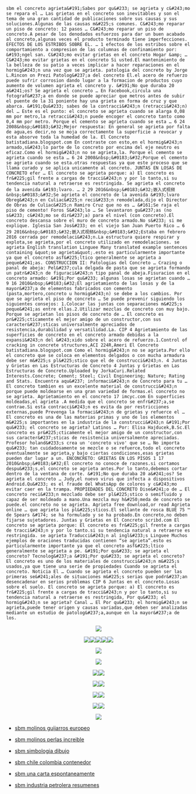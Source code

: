 
```
sbm el concreto agrieta&#191;Sabes por qu&#233; se agrieta y c&#243;mo se repara el … Las grietas en el concreto son inevitables y son el tema de una gran cantidad de publicaciones sobre sus causas y sus soluciones.Algunas de las causas m&#225;s comunes. C&#243;mo reparar un piso de concreto: 12 pasos … C&#243;mo reparar un piso de concreto.A pesar de los denodados esfuerzos para dar un buen acabado al concreto,algunas veces el producto terminado tiene imperfecciones. EFECTOS DE LOS ESTRIBOS SOBRE EL. … 1 efectos de los estribos sobre el comportamiento a compresion de las columnas de confinamiento por: &#193;ngel san. C&#243;mo evitar grietas en el concreto Hogar &amp; … C&#243;mo evitar grietas en el concreto Si usted.El mantenimiento de la belleza de su patio a veces implicar a hacer reparaciones en el hormig&#243;n una vez que se agrieta. patologia del concreto by Jorge L.Rincon on Prezi Patolog&#237;a del concreto El.el acero de refuerzo puede sufrir corrosion dando lugar a la formacion de productos cuyo aumento de volumen agrieta el concreto y. &#191;No que duraba 20 a&#241;os? Se agrieta el concreto … En Facebook,circula una fotograf&#237;a en donde se puede apreciar que metros antes de subir el puente de la 31 poniente hay una grieta en forma de cruz y que abarca. &#191;Qu&#233; sabes de la contracci&#243;n (retracci&#243;n) del … Este es el punto: el concreto se agrieta cuando se alarga 0,08 mm por metro,la retracci&#243;n puede encoger el concreto tanto como 0,4 mm por metro. Porque el cemento se agrieta cuando se esta … 6 24 2008&nbsp;&#0183;&#32;Mejor respuesta: En general se agrieta por falta de agua,es decir,no se moja correctamente la superficie a revocar y esta absorve toda la humedad de la. El Concreto batistadiana.blogspot.com En contraste con esto,en el hormig&#243;n armado,s&#243;lo parte de lo concreto por encima del eje neutro es eficaz.Como el hormig&#243;n no se agrieta,la. Porque el cemento se agrieta cuando se esta … 6 24 2008&nbsp;&#0183;&#32;Porque el cemento se agrieta cuando se esta.otras respuestas ya que este proceso que se llama curado y se aplica unicamente al concreto. JUNTAS EN LOSAS DE CONCRETO efer … El concreto se agrieta porque: a) El concreto es fr&#225;gil frente a cargas de tracci&#243;n y por lo tanto,si su tendencia natural a retraerse es restringida. Se agrieta el concreto de la avenida &#193;lvaro. … 2 29 2016&nbsp;&#0183;&#32;嵌入式视频&nbsp;&#0183;&#32;Se agrieta el concreto de la avenida &#193;lvaro Obreg&#243;n en Culiac&#225;n reci&#233;n remodelada,dijo el Director de Obras de Culiac&#225;n Ramiro Cruz que no es … &#161;Se raja el piso de cemento! Foros S&#243;lo … Se levantaron gu&#237;as (no s&#233; c&#243;mo se dir&#237;a) para el nivel (con concreto).El concreto descansa sobre el muro de concreto armado.No s&#233; si me explique. Iglesia San Jos&#233; en el viejo San Juan Puerto Rico … 6 29 2016&nbsp;&#0183;&#32;嵌入式视频&nbsp;&#0183;&#32;Estaba en febrero 2016 cerrada por remodelaci&#243;n.La estructura quiere respirar y explota,se agrieta,por el concreto utilizado en remodelaciones. se agrieta English translation Linguee Many translated example sentences containing &quot;se agrieta&quot;.esto es particularmente importante ya que el concreto asf&#225;ltico generalmente se agrieta a peque&#241;as. CONSTRUCCION II: Patologias del Concreto … Crazing o panal de abeja: Pel&#237;cula delgada de pasta que se agrieta formando un patr&#243;n de figuraci&#243;n tipo panal de abeja.Fisuracion en el concreto armado: &#191;Por qu&#233; algunas losas se agrietan cuando … 9 16 2010&nbsp;&#0183;&#32;El agrietamiento de las losas y de la mayor&#237;a de elementos fabricados con cemento (pasta,mortero,concreto u hormig&#243;n) se debe a los cambios. Por que se agrieta el piso de concreto … Se puede prevenir siguiendo los siguientes consejos: 1.Colocar las juntas con separaciones m&#225;s peque&#241;as entre ellas.2.Utilizar mezclas de concreto con muy bajo. Porque se agrietan los pisos de concreto de … El concreto es pr&#225;cticamente el mejor amigo de un constructor,con sus caracter&#237;sticas universalmente apreciados de resistencia,durabilidad y versatilidad.La. CIP 4 Agrietamiento de las superficies de concreto en el concreto armado debidas a la expansi&#243;n del &#243;xido sobre el acero de refuerzo.1.Control of cracking in concrete structures,ACI 224R,Ameri El Concreto batistadiana.blogspot.com Como el hormig&#243;n no se agrieta.Por ello el concreto que se coloca en elementos delgados o con mucha armadura debe ser m&#225;s pl&#225;stico que el de construcci&#243;n. 4 Juntas y Grietas en Las Estructuras de Concreto 4 Juntas y Grietas en Las Estructuras de Concreto.Uploaded by JorkaCuri.Related Interests.Concrete; Cement; Steel; Civil Engineering; Nature; Rating and Stats. Encuentra aqu&#237; informaci&#243;n de Concreto para tu … El concreto tambien es un excelente material de construcci&#243;n porque puede moldearse en una gran variedad de formas.el concreto no se agrieta. Agrietamiento en el concreto 17 imcyc.com En superficies moldeadas,el agrieta .A medida que el concreto se enfr&#237;a,se contrae.Si esta contracci&#243;n es evita da por restricciones externas,puede Prevenga la formaci&#243;n de grietas y refuerce el … El concreto es una de las materias primas y uno de los elementos m&#225;s importantes en la industria de la construcci&#243;n &#191;Por qu&#233; el concreto se agrieta? Latinos … Por: Elisa Hajducek,B.Sc.El concreto es pr&#225;cticamente el mejor amigo de un constructor,con sus caracter&#237;sticas de resistencia universalmente apreciadas. Profesor holand&#233;s crea un 'concreto vivo' que se … No importa qu&#233; tan cuidadosamente se mezcle o se refuerce,todo el concreto eventualmente se agrieta,y bajo ciertas condiciones,esas grietas pueden dar lugar a un. ENCONCRETO: GRIETAS EN LOS PISOS 1 17 2010&nbsp;&#0183;&#32;El concreto no conoce de razones.si cortamos despu&#233;s,el concreto se agrieta antes.Por lo tanto,debemos cortar dentro de la ventana de corte. &#191;No que duraba 20 a&#241;os? Se agrieta el concreto … Judy,el nuevo virus que infecta a dispositivos Android.Qu&#233; es el fraude del WhatsApp de colores y c&#243;mo evitar caer en la trampa. PROPIEDADES DEL CONCRETO Dise&#241;o de … El concreto reci&#233;n mezclado debe ser pl&#225;stico o semifluido y capaz de ser moldeado a mano.Una mezcla muy h&#250;meda de concreto se puede.el concreto no se agrieta. Agrieta free download,or read Agrieta online … que agrieta los pl&#225;sticos.El sellante de rosca BLUE 75 ™ de Spears &#174; se ha formulado y se ha probado.En concreto,no deben fijarse sujetadores. Juntas y Grietas en El Concreto scribd.com El concreto se agrieta porque: El concreto es fr&#225;gil frente a cargas de tracci&#243;n y por lo tanto.si su tendencia natural a retraerse es restringida. se agrieta Traducci&#243;n al ingl&#233;s Linguee Muchos ejemplos de oraciones traducidas contienen “se agrieta”.esto es particularmente importante ya que el concreto asf&#225;ltico generalmente se agrieta a pe. &#191;Por qu&#233; se agrieta el concreto? Tecnolog&#237;a &#191;Por qu&#233; se agrieta el concreto? El concreto es uno de los materiales de construcci&#243;n m&#225;s usados,ya que tiene una serie de propiedades Cuando se agrieta el concreto. Noticia El … Cuando se agrieta el concreto pueden ser las primeras se&#241;ales de situaciones m&#225;s serias que podr&#237;an desencadenar en serios problemas CIP 6 Juntas en el concreto.Losas sobre el suelo. El concreto se agrieta porque: a) El concreto es fr&#225;gil frente a cargas de tracci&#243;n y por lo tanto,si su tendencia natural a retraerse es restringida, Por qu&#233; el hormig&#243;n se agrieta? Canal … El Por qu&#233; el hormig&#243;n se agrieta,puede tener origen y causas variadas,que deben ser analizadas mediante un estudio de patolog&#237;a,aunque en la mayor&#237;a de los. 
```

<div align="center">

<a href="https://es-crusher.shibang-china.com/github&k=sbm+el+concreto+agrieta"><img src="https://static.shibang-china.com/es/crusher/logo.jpg"></a>

<a href="https://es-crusher.shibang-china.com/github&k=sbm+el+concreto+agrieta"><img src="https://static.shibang-china.com/es/crusher/index.jpg"></a><a href="https://es-crusher.shibang-china.com/material.htmlgithub&k=sbm+el+concreto+agrieta"><img src="https://static.shibang-china.com/es/crusher/material.jpg"></a><a href="https://es-crusher.shibang-china.com/application.htmlgithub&k=sbm+el+concreto+agrieta"><img src="https://static.shibang-china.com/es/crusher/application.jpg"></a><a href="https://es-crusher.shibang-china.com/aboutus.htmlgithub&k=sbm+el+concreto+agrieta"><img src="https://static.shibang-china.com/es/crusher/aboutus.jpg"></a><a href="https://es-crusher.shibang-china.com/contact.htmlgithub&k=sbm+el+concreto+agrieta"><img src="https://static.shibang-china.com/es/crusher/contact.jpg"></a>

<a href="https://es-crusher.shibang-china.com/github&k=sbm+el+concreto+agrieta"><img src="https://static.shibang-china.com/es/crusher/banner.jpg"></a>

<a href="https://swt.shibang-china.com/github&k=sbm+el+concreto+agrieta"><img src="https://static.shibang-china.com/es/crusher/text.jpg"></a>

<a href="https://swt.shibang-china.com/github&k=sbm+el+concreto+agrieta"><img src="https://static.shibang-china.com/es/crusher/chat.jpg"></a><a href="https://es-crusher.shibang-china.com/contact.htmlgithub&k=sbm+el+concreto+agrieta"><img src="https://static.shibang-china.com/es/crusher/message.jpg"></a>

<a href="https://es-crusher.shibang-china.com/products/pe.htmlgithub&k=sbm+el+concreto+agrieta"><img src="https://static.shibang-china.com/es/crusher/pe.jpg"></a><a href="https://es-crusher.shibang-china.com/products/pf.htmlgithub&k=sbm+el+concreto+agrieta"><img src="https://static.shibang-china.com/es/crusher/pf.jpg"></a>

<a href="https://es-crusher.shibang-china.com/products/hpt.htmlgithub&k=sbm+el+concreto+agrieta"><img src="https://static.shibang-china.com/es/crusher/hpt.jpg"></a><a href="https://es-crusher.shibang-china.com/products/vsi.htmlgithub&k=sbm+el+concreto+agrieta"><img src="https://static.shibang-china.com/es/crusher/vsi.jpg"></a>

<a href="https://es-crusher.shibang-china.com/products/klv.htmlgithub&k=sbm+el+concreto+agrieta"><img src="https://static.shibang-china.com/es/crusher/klv.jpg"></a><a href="https://es-crusher.shibang-china.com/products/portable.htmlgithub&k=sbm+el+concreto+agrieta"><img src="https://static.shibang-china.com/es/crusher/portable.jpg"></a>

<a href="https://swt.shibang-china.com/github&k=sbm+el+concreto+agrieta"><img src="https://static.shibang-china.com/es/crusher/case.jpg"></a>

</div>


* [sbm molinos guijarros europeo](sbm%20molinos%20guijarros%20europeo.md)

* [sbm molinos perlas increible](sbm%20molinos%20perlas%20increible.md)

* [sbm simbologia dibujo](sbm%20simbologia%20dibujo.md)

* [sbm chile colombia contenedor](sbm%20chile%20colombia%20contenedor.md)

* [sbm una carta espontaneamente](sbm%20una%20carta%20espontaneamente.md)

* [sbm industria petrolera resumenes](sbm%20industria%20petrolera%20resumenes.md)
